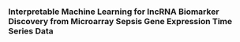 ### Interpretable Machine Learning for lncRNA Biomarker Discovery from Microarray Sepsis Gene Expression Time Series Data



